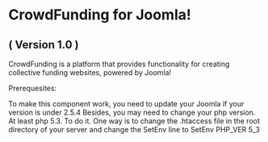 CrowdFunding for Joomla! 
==========================
( Version 1.0 )
--------------------------

CrowdFunding is a platform that provides functionality for creating collective funding websites, powered by Joomla!

Prerequesites:

To make this component work, you need to update your Joomla if your version is under 2.5.4
Besides, you may need to change your php version. At least php 5.3. To do it. One way is to change the .htaccess file in the root directory of your server and change the SetEnv line to SetEnv PHP_VER 5_3
